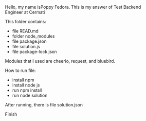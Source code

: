 
Hello, my name isPoppy Fedora.
This is my answer of Test Backend Engineer at Cermati

This folder contains:
- file READ.md
- folder node_modules
- file package.json
- file solution.js
- file package-lock.json

Modules that I used are cheerio, request, and bluebird.

How to run file:
- install npm
- install node js
- run npm install
- run node solution

After running, there is file solution.json

Finish


